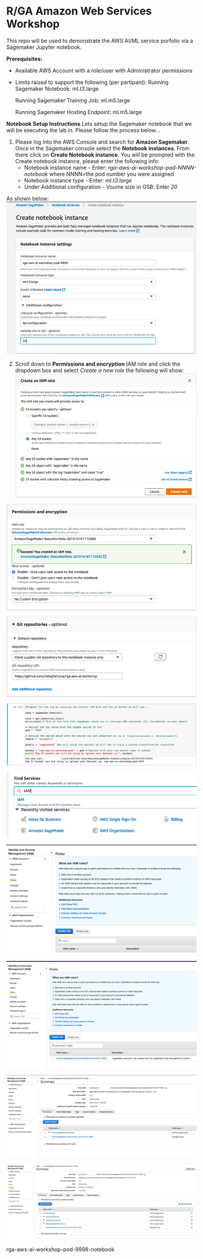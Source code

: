 # R/GA Amazon Web Services Workshop
This repo will be used to demonstrate the AWS AI/ML service porfolio via a Sagemaker Jupyter notebook.


**Prerequisites:**
* Available AWS Account with a role/user with Administrator permissions
* Limits raised to support the following (per partipant):
	Running Sagemaker Notebook:
	ml.t3.large

	Running Sagemaker Training Job:
	ml.m5.large

	Running Sagemaker Hosting Endpoint:
	ml.m5.large


**Notebook Setup Instructions**
Lets setup the Sagemaker notebook that we will be executing the lab in. Please follow the process below...

1) Please log into the AWS Console and search for **Amazon Sagemaker**. Once in the Sagemaker console select the **Notebook instances**. From there click on **Create Notebook instance**. You will be prompted with the Create notebook instance, please enter the following info:
	* Notebook instance name - Enter: *rga-aws-ai-workshop-pod-NNNN-notebook* where NNNN=the pod number you were assigned
	* Notebook instance type - Enter: *ml.t3.large*
	* Under Additional configuration - Voume size in GSB: Enter *20*

As shown below:
![create note book](images/create-notebook-1.png "Create Notebook Main Page")

2) Scroll down to **Permissions and encryption** IAM role and click the dropdown box and select *Create a new role* the following will show:
![create note book](images/create-notebook-2.png "Create Notebook IAM Role")

![create note book](images/create-notebook-3.png "Create Notebook IAM Permissions")

![create note book](images/create-notebook-4.png "Create Notebook Git Repo")

![create note book](images/run-notebook-1.png "Run Notebook and update pod")

![create note book](images/update-iam-sagemaker-role-1.png "Find IAM")

![create note book](images/update-iam-sagemaker-role-2.png "Click on IAM Role menu")

![create note book](images/update-iam-sagemaker-role-3.png "Find Sagemaker IAM Role")

![create note book](images/update-iam-sagemaker-role-4.png "Update IAM Role")

![create note book](images/update-iam-sagemaker-role-5.png "IAM Role with Policies")




rga-aws-ai-workshop-pod-9998-notebook


